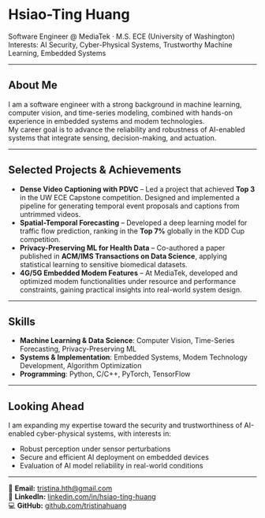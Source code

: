 # Hsiao-Ting Huang
Software Engineer @ MediaTek · M.S. ECE (University of Washington)  
Interests: AI Security, Cyber-Physical Systems, Trustworthy Machine Learning, Embedded Systems

---

## About Me
I am a software engineer with a strong background in machine learning, computer vision, and time-series modeling, combined with hands-on experience in embedded systems and modem technologies.  
My career goal is to advance the reliability and robustness of AI-enabled systems that integrate sensing, decision-making, and actuation.

---

## Selected Projects & Achievements
- **Dense Video Captioning with PDVC** – Led a project that achieved **Top 3** in the UW ECE Capstone competition. Designed and implemented a pipeline for generating temporal event proposals and captions from untrimmed videos.
- **Spatial-Temporal Forecasting** – Developed a deep learning model for traffic flow prediction, ranking in the **Top 7%** globally in the KDD Cup competition.
- **Privacy-Preserving ML for Health Data** – Co-authored a paper published in **ACM/IMS Transactions on Data Science**, applying statistical learning to sensitive biomedical datasets.
- **4G/5G Embedded Modem Features** – At MediaTek, developed and optimized modem functionalities under resource and performance constraints, gaining practical insights into real-world system design.

---

## Skills
- **Machine Learning & Data Science**: Computer Vision, Time-Series Forecasting, Privacy-Preserving ML
- **Systems & Implementation**: Embedded Systems, Modem Technology Development, Algorithm Optimization
- **Programming**: Python, C/C++, PyTorch, TensorFlow

---

## Looking Ahead
I am expanding my expertise toward the security and trustworthiness of AI-enabled cyber-physical systems, with interests in:
- Robust perception under sensor perturbations
- Secure and efficient AI deployment on embedded devices
- Evaluation of AI model reliability in real-world conditions

---

📧 **Email:** tristina.hth@gmail.com  
🔗 **LinkedIn:** [linkedin.com/in/hsiao-ting-huang](https://www.linkedin.com/in/hsiao-ting-huang)  
💻 **GitHub:** [github.com/tristinahuang](https://github.com/tristinahuang)
